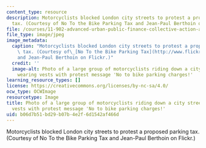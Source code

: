 ```yaml
---
content_type: resource
description: Motorcyclists blocked London city streets to protest a proposed parking
  tax. (Courtesy of No To the Bike Parking Tax and Jean-Paul Berthoin on Flickr.)
file: /courses/11-902-advanced-urban-public-finance-collective-action-and-provisions-of-local-public-goods-spring-2009/b06d7b51bd29b07b4e2f6d1542af466d_11-902s09.jpg
file_type: image/jpeg
image_metadata:
  caption: "Motorcyclists blocked London city streets to protest a proposed parking\
    \ tax. (Courtesy of\_[No To the Bike Parking Tax](http://www.flickr.com/photos/notobikeparkingtax/3113208976/)\_\
    and Jean-Paul Berthoin on Flickr.)"
  credit: ''
  image-alt: Photo of a large group of motorcyclists riding down a city street, some
    wearing vests with protest message 'No to bike parking charges!'
learning_resource_types: []
license: https://creativecommons.org/licenses/by-nc-sa/4.0/
ocw_type: OCWImage
resourcetype: Image
title: Photo of a large group of motorcyclists riding down a city street, some wearing
  vests with protest message 'No to bike parking charges!'
uid: b06d7b51-bd29-b07b-4e2f-6d1542af466d
---
```

Motorcyclists blocked London city streets to protest a proposed parking tax. (Courtesy of No To the Bike Parking Tax and Jean-Paul Berthoin on Flickr.)